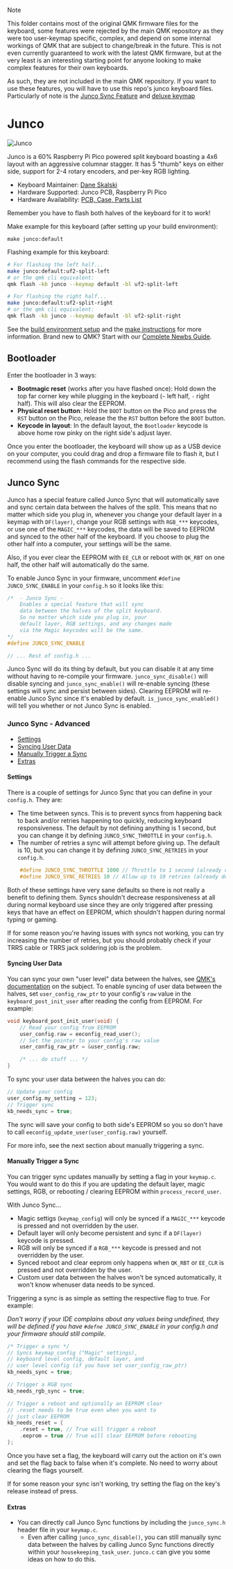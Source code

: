 > [!NOTE] 
> This folder contains most of the original QMK firmware files for the keyboard, some features were rejected by the main QMK repository as they were too user-keymap specific, complex, and depend on some internal workings of QMK that are subject to change/break in the future. This is not even currently guaranteed to work with the latest QMK firmware, but at the very least is an interesting starting point for anyone looking to make complex features for their own keyboards.
> 
> As such, they are not included in the main QMK repository. If you want to use these features, you will have to use this repo's junco keyboard files. Particularly of note is the [Junco Sync Feature](#junco-sync-) and [deluxe keymap](./keymaps/deluxe/)


# Junco <!-- omit from toc -->

![Junco](https://i.imgur.com/WzZaIgQh.jpg)

Junco is a 60% Raspberry Pi Pico powered split keyboard boasting a 4x6 layout with an aggressive columnar stagger. It has 5 "thumb" keys on either side, support for 2-4 rotary encoders, and per-key RGB lighting.

- Keyboard Maintainer: [Dane Skalski](https://github.com/Daneski13)
- Hardware Supported: Junco PCB, Raspberry Pi Pico
- Hardware Availability: [PCB, Case, Parts List](https://github.com/Daneski13/Junco)

Remember you have to flash both halves of the keyboard for it to work!

Make example for this keyboard (after setting up your build environment):

    make junco:default

Flashing example for this keyboard:

```bash
# For flashing the left half...
make junco:default:uf2-split-left
# or the qmk cli equivalent:
qmk flash -kb junco --keymap default -bl uf2-split-left

# For flashing the right half...
make junco:default:uf2-split-right
# or the qmk cli equivalent:
qmk flash -kb junco --keymap default -bl uf2-split-right
```

See the [build environment setup](https://docs.qmk.fm/#/getting_started_build_tools) and the [make instructions](https://docs.qmk.fm/#/getting_started_make_guide) for more information. Brand new to QMK? Start with our [Complete Newbs Guide](https://docs.qmk.fm/#/newbs).

## Bootloader <!-- omit from toc -->

Enter the bootloader in 3 ways:

- **Bootmagic reset** (works after you have flashed once): Hold down the top far corner key while plugging in the keyboard (`~` left half, `-` right half). This will also clear the EEPROM.
- **Physical reset button**: Hold the `BOOT` button on the Pico and press the `RST` button on the Pico, release the the `RST` button before the `BOOT` button.
- **Keycode in layout**: In the default layout, the `Bootloader` keycode is above home row pinky on the right side's adjust layer.

Once you enter the bootloader, the keyboard will show up as a USB device on your computer, you could drag and drop a firmware file to flash it, but I recommend using the flash commands for the respective side.

## Junco Sync <!-- omit from toc -->

Junco has a special feature called Junco Sync that will automatically save and sync certain data between the halves of the split. This means that no matter which side you plug in, whenever you change your default layer in a keymap with `DF(layer)`, change your RGB settings with `RGB_***` keycodes, or use one of the `MAGIC_***` keycodes, the data will be saved to EEPROM and synced to the other half of the keyboard. If you choose to plug the other half into a computer, your settings will be the same.

Also, if you ever clear the EEPROM with `EE_CLR` or reboot with `QK_RBT` on one half, the other half will automatically do the same.

To enable Junco Sync in your firmware, uncomment `#define JUNCO_SYNC_ENABLE` in your `config.h` so it looks like this:

```c
/*  - Junco Sync -
    Enables a special feature that will sync
    data between the halves of the split keyboard.
    So no matter which side you plug in, your
    default layer, RGB settings, and any changes made
    via the Magic keycodes will be the same.
*/
#define JUNCO_SYNC_ENABLE

// ... Rest of config.h ...
```

Junco Sync will do its thing by default, but you can disable it at any time without having to re-compile your firmware. `junco_sync_disable()` will disable syncing and `junco_sync_enable()` will re-enable syncing (these settings will sync and persist between sides). Clearing EEPROM will re-enable Junco Sync since it's enabled by default. `is_junco_sync_enabled()` will tell you whether or not Junco Sync is enabled.

### Junco Sync - Advanced <!-- omit from toc -->

- [Settings](#settings)
- [Syncing User Data](#syncing-user-data)
- [Manually Trigger a Sync](#manually-trigger-a-sync)
- [Extras](#extras)

#### Settings

There is a couple of settings for Junco Sync that you can define in your `config.h`. They are:

- The time between syncs. This is to prevent syncs from happening back to back and/or retries happening too quickly, reducing keyboard responsiveness. The default by not defining anything is 1 second, but you can change it by defining `JUNCO_SYNC_THROTTLE` in your `config.h`.
- The number of retries a sync will attempt before giving up. The default is 10, but you can change it by defining `JUNCO_SYNC_RETRIES` in your `config.h`.

```c
    #define JUNCO_SYNC_THROTTLE 1000 // Throttle to 1 second (already default)
    #define JUNCO_SYNC_RETRIES 10 // Allow up to 10 retries (already default)
```

Both of these settings have very sane defaults so there is not really a benefit to defining them. Syncs shouldn't decrease responsiveness at all during normal keyboard use since they are only triggered after pressing keys that have an effect on EEPROM, which shouldn't happen during normal typing or gaming.

If for some reason you're having issues with syncs not working, you can try increasing the number of retries, but you should probably check if your TRRS cable or TRRS jack soldering job is the problem.

#### Syncing User Data

You can sync your own "user level" data between the halves, see [QMK's documentation](https://docs.qmk.fm/#/feature_eeprom) on the subject. To enable syncing of user data between the halves, set `user_config_raw_ptr` to your config's `raw` value in the `keyboard_post_init_user` after reading the config from EEPROM. For example:

```c
void keyboard_post_init_user(void) {
    // Read your config from EEPROM
    user_config.raw = eeconfig_read_user();
    // Set the pointer to your config's raw value
    user_config_raw_ptr = &user_config.raw;

    /* ... do stuff ... */
}
```

To sync your user data between the halves you can do:

```c
// Update your config
user_config.my_setting = 123;
// Trigger sync
kb_needs_sync = true;
```

The sync will save your config to both side's EEPROM so you so don't have to call `eeconfig_update_user(user_config.raw)` yourself.

For more info, see the next section about manually triggering a sync.

#### Manually Trigger a Sync

You can trigger sync updates manually by setting a flag in your `keymap.c`. You would want to do this if you are updating the default layer, magic settings, RGB, or rebooting / clearing EEPROM within `process_record_user`.

With Junco Sync...

- Magic settigs (`keymap_config`) will only be synced if a `MAGIC_***` keycode is pressed and not overridden by the user.
- Default layer will only become persistent and sync if a `DF(layer)` keycode is pressed.
- RGB will only be synced if a `RGB_***` keycode is pressed and not overridden by the user.
- Synced reboot and clear eeprom only happens when `QK_RBT` or `EE_CLR` is pressed and not overridden by the user.
- Custom user data between the halves won't be synced automatically, it won't know whenuser data needs to be synced.

Triggering a sync is as simple as setting the respective flag to true. For example:

*Don't worry if your IDE complains about any values being undefined, they will be defined if you have `#defne JUNCO_SYNC_ENABLE` in your config.h and your firmware should still compile.*

```c
/* Trigger a sync */
// Syncs keymap_config ("Magic" settings), 
// keyboard level config, default layer, and
// user level config (if you have set user_config_raw_ptr)
kb_needs_sync = true;

// Trigger a RGB sync
kb_needs_rgb_sync = true;

// Trigger a reboot and optionally an EEPROM clear
// .reset needs to be true even when you want to
// just clear EEPROM
kb_needs_reset = {
    .reset = true, // True will trigger a reboot
    .eeprom = true // True will clear EEPROM before rebooting
};
```

Once you have set a flag, the keyboard will carry out the action on it's own and set the flag back to false when it's complete. No need to worry about clearing the flags yourself.

If for some reason your sync isn't working, try setting the flag on the key's release instead of press.

#### Extras

- You can directly call Junco Sync functions by including the `junco_sync.h` header file in your `keymap.c`.
  - Even after calling `junco_sync_disable()`, you can still manually sync data between the halves by calling Junco Sync functions directly within your `housekeeping_task_user`. `junco.c` can give you some ideas on how to do this.
